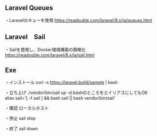## Laravel Queues
・Laravelのキューを使用
https://readouble.com/laravel/8.x/ja/queues.html

## Laravel　Sail
・Sailを使用し、Docker環境構築の簡略化
https://readouble.com/laravel/8.x/ja/sail.html

## Exe
・インストール
curl -s https://laravel.build/sample | bash

・立ち上げ
./vendor/bin/sail up -d
bashのところをエイリアスにしてもOK
alias sail='[ -f sail ] && bash sail || bash vendor/bin/sail'

・確認
ローカルホスト

・停止
sail stop

・終了
sail down
